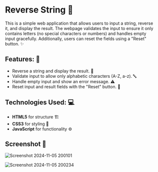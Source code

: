# Reverse String 🔄

This is a simple web application that allows users to input a string, reverse it, and display the result. The webpage validates the input to ensure it only contains letters (no special characters or numbers) and handles empty input gracefully. Additionally, users can reset the fields using a "Reset" button. ✨

## Features: 🚀
- Reverse a string and display the result. 🔄
- Validate input to allow only alphabetic characters (A-Z, a-z). 🔤
- Handle empty input and show an error message. ⚠️
- Reset input and result fields with the "Reset" button. 🔁

## Technologies Used: 💻
- **HTML5** for structure 🏗️
- **CSS3** for styling 🎨
- **JavaScript** for functionality ⚙️

## Screenshot 📸


![Screenshot 2024-11-05 200101](https://github.com/user-attachments/assets/0f967087-4652-4288-9ad4-76519e6e048b)


![Screenshot 2024-11-05 200234](https://github.com/user-attachments/assets/dededbbd-0363-4b52-9070-6630abe835c0)


<!--## How to Run: 🏃‍♂️

1. **Clone the repository**:
   ```bash
   git clone https://github.com/yourusername/reverse-string-webpage.git-->
